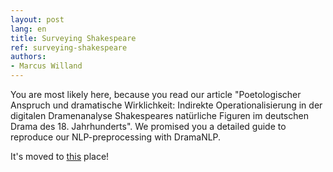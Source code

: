 ```yaml
---
layout: post
lang: en
title: Surveying Shakespeare
ref: surveying-shakespeare
authors:
- Marcus Willand
---
```


You are most likely here, because you read our article "Poetologischer Anspruch und dramatische Wirklichkeit: Indirekte Operationalisierung in der digitalen Dramenanalyse Shakespeares natürliche Figuren im deutschen Drama des 18. Jahrhunderts". We promised you a detailed guide to reproduce our NLP-preprocessing with DramaNLP.

It's moved to [this](https://github.com/quadrama/DramaNLP#dramanlp) place!
